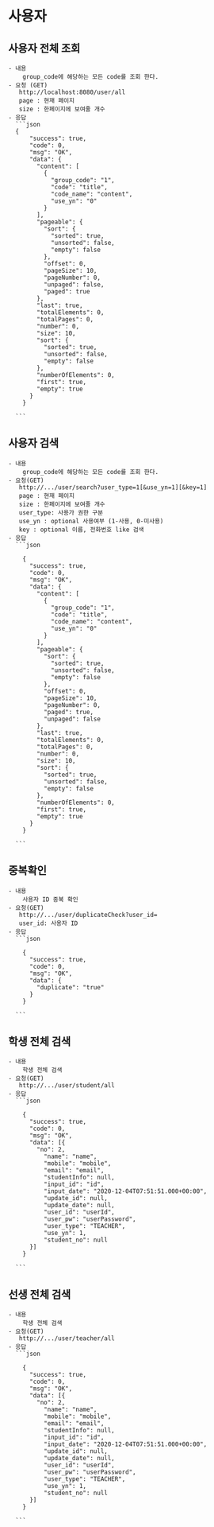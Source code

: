 # 사용자
## 사용자 전체 조회
	- 내용
		group_code에 해당하는 모든 code를 조회 한다.
   	- 요청 (GET)
       http://localhost:8080/user/all
       page : 현재 페이지
       size : 한페이지에 보여줄 개수
    - 응답
      ```json
      {
		  "success": true,
		  "code": 0,
		  "msg": "OK",
		  "data": {
		    "content": [
		      {
		        "group_code": "1",
		        "code": "title",
		        "code_name": "content",
		        "use_yn": "0"
		      }
		    ],
		    "pageable": {
		      "sort": {
		        "sorted": true,
		        "unsorted": false,
		        "empty": false
		      },
		      "offset": 0,
		      "pageSize": 10,
		      "pageNumber": 0,
		      "unpaged": false,
		      "paged": true
		    },
		    "last": true,
		    "totalElements": 0,
		    "totalPages": 0,
		    "number": 0,
		    "size": 10,
		    "sort": {
		      "sorted": true,
		      "unsorted": false,
		      "empty": false
		    },
		    "numberOfElements": 0,
		    "first": true,
		    "empty": true
		  }
		}
      
      ```
## 사용자 검색
	- 내용
		group_code에 해당하는 모든 code를 조회 한다.
   	- 요청(GET)
       http://.../user/search?user_type=1[&use_yn=1][&key=1]
       page : 현재 페이지
       size : 한페이지에 보여줄 개수
       user_type: 사용가 권한 구분
       use_yn : optional 사용여부 (1-사용, 0-미사용)
       key : optional 이름, 전화번호 like 검색
    - 응답
      ```json
      
		{
		  "success": true,
		  "code": 0,
		  "msg": "OK",
		  "data": {
		    "content": [
		      {
		        "group_code": "1",
		        "code": "title",
		        "code_name": "content",
		        "use_yn": "0"
		      }
		    ],
		    "pageable": {
		      "sort": {
		        "sorted": true,
		        "unsorted": false,
		        "empty": false
		      },
		      "offset": 0,
		      "pageSize": 10,
		      "pageNumber": 0,
		      "paged": true,
		      "unpaged": false
		    },
		    "last": true,
		    "totalElements": 0,
		    "totalPages": 0,
		    "number": 0,
		    "size": 10,
		    "sort": {
		      "sorted": true,
		      "unsorted": false,
		      "empty": false
		    },
		    "numberOfElements": 0,
		    "first": true,
		    "empty": true
		  }
		}
      
      ```
      
## 중복확인
	- 내용
		사용자 ID 중복 확인
   	- 요청(GET)
       http://.../user/duplicateCheck?user_id=
       user_id: 사용자 ID
    - 응답
      ```json
      
		{
		  "success": true,
		  "code": 0,
		  "msg": "OK",
		  "data": {
		    "duplicate": "true"
		  }
		}
      
      ```
## 학생 전체 검색
	- 내용
		학생 전체 검색
   	- 요청(GET)
       http://.../user/student/all
    - 응답
      ```json
      
		{
		  "success": true,
		  "code": 0,
		  "msg": "OK",
		  "data": [{
		    "no": 2,
		      "name": "name",
		      "mobile": "mobile",
		      "email": "email",
		      "studentInfo": null,
		      "input_id": "id",
		      "input_date": "2020-12-04T07:51:51.000+00:00",
		      "update_id": null,
		      "update_date": null,
		      "user_id": "userId",
		      "user_pw": "userPassword",
		      "user_type": "TEACHER",
		      "use_yn": 1,
		      "student_no": null
		  }]
		}
      
      ```
## 선생 전체 검색
	- 내용
		학생 전체 검색
   	- 요청(GET)
       http://.../user/teacher/all
    - 응답
      ```json
      
		{
		  "success": true,
		  "code": 0,
		  "msg": "OK",
		  "data": [{
		    "no": 2,
		      "name": "name",
		      "mobile": "mobile",
		      "email": "email",
		      "studentInfo": null,
		      "input_id": "id",
		      "input_date": "2020-12-04T07:51:51.000+00:00",
		      "update_id": null,
		      "update_date": null,
		      "user_id": "userId",
		      "user_pw": "userPassword",
		      "user_type": "TEACHER",
		      "use_yn": 1,
		      "student_no": null
		  }]
		}
      
      ```